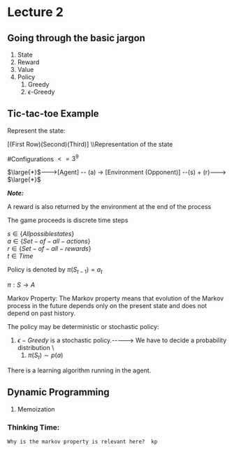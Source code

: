# Lecture 2
## Going through the basic jargon
   1. State
   2. Reward
   3. Value
   4. Policy
      1. Greedy
      2. $\epsilon$-Greedy

## Tic-tac-toe Example

Represent the state:

[(First Row)(Second)(Third)] \\\Representation of the state

#Configurations $<= 3^9$
       
        
$\large{*}$--->[Agent] -- (a) -> [Environment (Opponent)] --(s) + (r)---> $\large{*}$

***Note:*** 

A reward is also returned by the environment at the end of the process


The game proceeds is discrete time steps

$s \in \{All possible states\}$ \
$a \in \{Set-of-all-actions\}$\
$r \in \{Set-of-all-rewards\}$\
$t \in Time$


Policy is denoted by $\pi(S_{t-1})=a_t$

$\pi:S\rightarrow A$

Markov Property: The Markov property means that evolution of the Markov process in the future depends only on the present state and does not depend on past history.


The policy may be deterministic or stochastic policy:
1.  $\epsilon-Greedy$ is a stochastic policy.-----> We have to decide a probability distribution \
    1.   $\pi(S_t)\sim p(a)$
     


There is a learning algorithm running in the agent. 


## Dynamic Programming
1.  Memoization 

### Thinking Time:
    Why is the markov property is relevant here?  kp